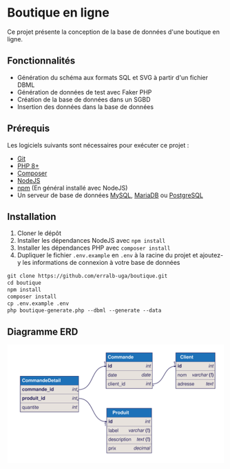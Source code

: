 # Boutique en ligne

Ce projet présente la conception de la base de données d'une boutique en ligne.

## Fonctionnalités

- Génération du schéma aux formats SQL et SVG à partir d'un fichier DBML
- Génération de données de test avec Faker PHP
- Création de la base de données dans un SGBD
- Insertion des données dans la base de données

## Prérequis

Les logiciels suivants sont nécessaires pour exécuter ce projet :

- [Git](https://git-scm.com/)
- [PHP 8+](https://www.php.net/downloads.php)
- [Composer](https://getcomposer.org/)
- [NodeJS](https://nodejs.org/)
- [npm](https://www.npmjs.com/) (En général installé avec NodeJS)
- Un serveur de base de données [MySQL](https://www.mysql.com/), [MariaDB](https://mariadb.org/) ou [PostgreSQL](https://www.postgresql.org/)

## Installation

1. Cloner le dépôt
2. Installer les dépendances NodeJS avec `npm install`
3. Installer les dépendances PHP avec `composer install`
4. Dupliquer le fichier `.env.example` en `.env` à la racine du projet et ajoutez-y les informations de connexion à votre base de données

```
git clone https://github.com/erralb-uga/boutique.git
cd boutique
npm install
composer install
cp .env.example .env
php boutique-generate.php --dbml --generate --data
```

## Diagramme ERD

![Diagramme ERD](boutique-erd.svg)